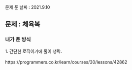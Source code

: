 문제 푼 날짜 : 2021.9.10

<h2>문제 : 체육복</h2>

<h3>내가 푼 방식</h3>
<div>1. 간단한 로직이기에 풀이 생략.</div>

<br>
https://programmers.co.kr/learn/courses/30/lessons/42862